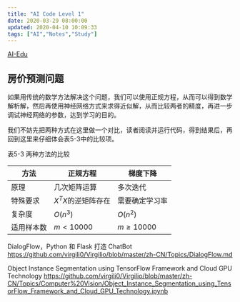 ```yaml
---
title: "AI Code Level 1"
date: 2020-03-29 08:00:00
updated: 2020-04-10 10:09:33
tags: ["AI","Notes","Study"]
---
```


[AI-Edu](https://github.com/Microsoft/ai-edu)

## 房价预测问题

如果用传统的数学方法解决这个问题，我们可以使用正规方程，从而可以得到数学解析解，然后再使用神经网络方式来求得近似解，从而比较两者的精度，再进一步调试神经网络的参数，达到学习的目的。

我们不妨先把两种方式在这里做一个对比，读者阅读并运行代码，得到结果后，再回到这里来仔细体会表5-3中的比较项。

表5-3 两种方法的比较

|方法|正规方程|梯度下降|
|---|-----|-----|
|原理|几次矩阵运算|多次迭代|
|特殊要求|$X^TX$的逆矩阵存在|需要确定学习率|
|复杂度|$O(n^3)$|$O(n^2)$|
|适用样本数|$m \lt 10000$|$m \ge 10000$|


DialogFlow，Python 和 Flask 打造 ChatBot
https://github.com/virgili0/Virgilio/blob/master/zh-CN/Topics/DialogFlow.md

Object Instance Segmentation using TensorFlow Framework and Cloud GPU Technology
https://github.com/virgili0/Virgilio/blob/master/zh-CN/Topics/Computer%20Vision/Object_Instance_Segmentation_using_TensorFlow_Framework_and_Cloud_GPU_Technology.ipynb